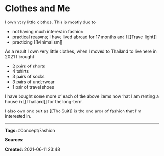 # Clothes and Me
I own very little clothes. This is mostly due to 
- not having much interest in fashion
- practical reasons; I have lived abroad for 17 months and I [[Travel light]]
- practicing [[Minimalism]]


As a result I own very little clothes, when I moved to Thailand to live here in 2021 I brought
- 2 pairs of shorts
- 4 tshirts
- 3 pairs of socks
- 3 pairs of underwear
- 1 pair of travel shoes 


I have bought some more of each of the above items now that I am renting a house in [[Thailand]] for the long-term.

I also own one suit as [[The Suit]] is the one area of fashion that I'm interested in. 






---
**Tags:**  #Concept/Fashion 

**Sources:**

**Created:** 2021-06-11  23:48